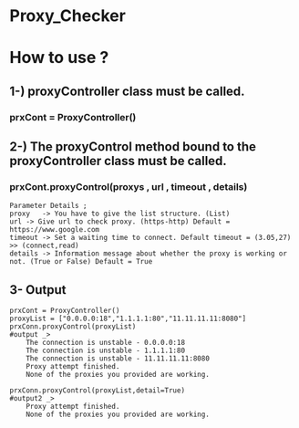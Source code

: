 # Proxy_Checker

# How to use ?

## 1-) proxyController class must be called.
### prxCont = ProxyController()

## 2-) The proxyControl method bound to the proxyController class must be called.
### prxCont.proxyControl(proxys , url , timeout , details)

```
Parameter Details ;
proxy 	-> You have to give the list structure. (List)
url	-> Give url to check proxy. (https-http) Default = https://www.google.com
timeout -> Set a waiting time to connect. Default timeout = (3.05,27) >> (connect,read)
details -> Information message about whether the proxy is working or not. (True or False) Default = True
```
## 3- Output
```
prxCont = ProxyController()
proxyList = ["0.0.0.0:18","1.1.1.1:80","11.11.11.11:8080"]
prxConn.proxyControl(proxyList)
#output _> 
	The connection is unstable - 0.0.0.0:18
	The connection is unstable - 1.1.1.1:80
	The connection is unstable - 11.11.11.11:8080
	Proxy attempt finished.
	None of the proxies you provided are working.

prxConn.proxyControl(proxyList,detail=True)
#output2 _>
	Proxy attempt finished.
	None of the proxies you provided are working.
```